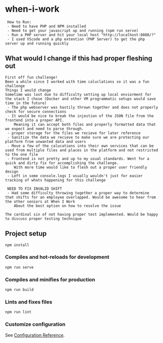 # when-i-work
```
 How to Run:
 - Need to have PHP and NPM installed
 - Need to get your javascript up and running (npm run serve)
 - Run a PHP server and hit your local host "http://localhost:8080/?"
 - I used VScode and a php extention (PHP Server) to get the php server up and running quickly
```

## What would I change if this had proper fleshing out
```
First off fun challenge!
Been a while since I worked with time caluclations so it was a fun challenge
Things I would change
Sometime was lost due to difficulty setting up local enviorment for the stack I chose (Docker and other VM programmatic setups would save time in the future)
 - The php webserver was hastily thrown together and does not properly check for secure connections
 - It would be nice to break the injestion of the JSON file from the frontend into a proper API. 
    Meaning it can accept both files and properly formatted data that we expect and need to parse through.
 - proper storage for the files we recieve for later reference
 - Sanitize the data we recieve to make sure we are protecting our platform from unwanted data and users
 - Move a few of the calucations into their own services that can be used from multiple files and places in the platform and not restricted to the one file
 - Frontend is not pretty and up to my usual standards. Went for a quick and dirty fix for accomplishing the challenge. 
    With more time would like to flesh out a proper user friendly design
 - Left in some console.logs I usually wouldn't just for easier tracking of whats happening for this challenge
 
 NEED TO FIX INVALID SHIFT
 - Had some difficulty throwing together a proper way to determine that shifts for an employee overlapped. Would be awesome to hear from the other seniors at When I Work
    About the best option on how to resolve the issue

The cardinal sin of not having proper test implemented. Would be happy to discuss proper testing technique
```

## Project setup
```
npm install
```

### Compiles and hot-reloads for development
```
npm run serve
```

### Compiles and minifies for production
```
npm run build
```

### Lints and fixes files
```
npm run lint
```

### Customize configuration
See [Configuration Reference](https://cli.vuejs.org/config/).
